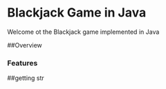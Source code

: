 # Blackjack Game in Java

Welcome ot the Blackjack game implemented in Java

##Overview 

### Features

##getting str
